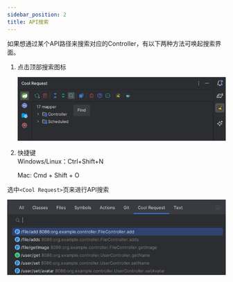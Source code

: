 ```yaml
---
sidebar_position: 2
title: API搜索
---
```


如果想通过某个API路径来搜索对应的Controller，有以下两种方法可唤起搜索界面。

1. 点击顶部搜索图标
    
    ![Alt text](../images/api_search.png)

2. 快捷键    
    Windows/Linux：Ctrl+Shift+N
    
    Mac: Cmd + Shift + O

选中`<Cool Request>`页来进行API搜索

 ![Alt text](../images/api_search_dialog.png)